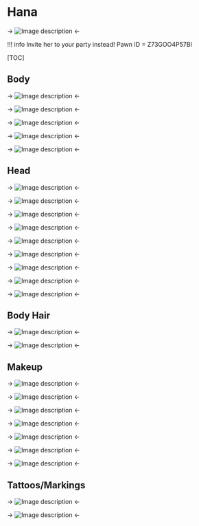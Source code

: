 # Hana

-> ![Image description](https://i.imgur.com/81WxoeL.png) <-

!!! info Invite her to your party instead!
    Pawn ID = Z73GOO4P57BI

[TOC]

## Body

-> ![Image description](https://i.imgur.com/Mooz1yl.jpeg) <-

-> ![Image description](https://i.imgur.com/be4ZoyF.jpeg) <-

-> ![Image description](https://i.imgur.com/GsIp610.jpeg) <-

-> ![Image description](https://i.imgur.com/ZStvPPe.jpeg) <-

-> ![Image description](https://i.imgur.com/IC7TzZK.jpeg) <-

## Head

-> ![Image description](https://i.imgur.com/BQ3dpNu.jpeg) <-

-> ![Image description](https://i.imgur.com/f4yQPPb.jpeg) <-

-> ![Image description](https://i.imgur.com/S542uxd.jpeg) <-

-> ![Image description](https://i.imgur.com/TSf3atL.jpeg) <-

-> ![Image description](https://i.imgur.com/dqIQg1F.jpeg) <-

-> ![Image description](https://i.imgur.com/ce0uM3J.jpeg) <-

-> ![Image description](https://i.imgur.com/n9NiQJa.jpeg) <-

-> ![Image description](https://i.imgur.com/LeouZOS.jpeg) <-

-> ![Image description](https://i.imgur.com/9xcvZH1.jpeg) <-

## Body Hair

-> ![Image description](https://i.imgur.com/2WDQv0l.jpeg) <-

-> ![Image description](https://i.imgur.com/W2eL6oa.jpeg) <-

## Makeup

-> ![Image description](https://i.imgur.com/OfOujOj.jpeg) <-

-> ![Image description](https://i.imgur.com/HVpEQTa.jpeg) <-

-> ![Image description](https://i.imgur.com/IrI8Xbz.jpeg) <-

-> ![Image description](https://i.imgur.com/scR22pr.jpeg) <-

-> ![Image description](https://i.imgur.com/iDLgDOr.jpeg) <-

-> ![Image description](https://i.imgur.com/PtrARlO.jpeg) <-

-> ![Image description](https://i.imgur.com/EgxYXXb.jpeg) <-

## Tattoos/Markings

-> ![Image description](https://i.imgur.com/EV86ziH.jpeg) <-

-> ![Image description](https://i.imgur.com/g83XBw9.jpeg) <-
